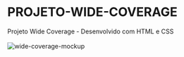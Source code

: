 # PROJETO-WIDE-COVERAGE
Projeto Wide Coverage - Desenvolvido com HTML e CSS
<br>
<br>
<img src="" alt="wide-coverage-mockup">
